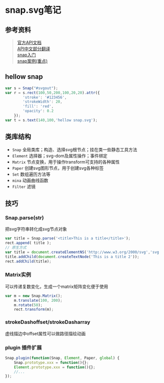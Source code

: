 # snap.svg笔记
## 参考资料
> [官方API文档](http://snapsvg.io/docs/)  
> [API中文部分翻译](http://www.zhangxinxu.com/GitHub/demo-Snap.svg/demo/basic/Snap.php)  
> [snap入门](https://aotu.io/notes/2017/01/22/snapsvg/?o2src=juejin&o2layout=compat)  
> [snap案例(重点)](http://svg.dabbles.info)  

## hellow snap

```js
var s = Snap("#svgout"); 
var r = s.rect(100,50,200,100,20,20).attr({ 
        'stroke': '#123456', 
        'strokeWidth': 20, 
        'fill': 'red', 
        'opacity': 0.2 
    });
var t = s.text(140,100,'hellow snap.svg');
```

## 类库结构
+ `Snap` 全局类库；构造、选择svg根节点；挂在类一些静态工具方法  
+ `Element` 选择器；svg-dom及属性操作；事件绑定  
+ `Matrix` 节点变换，用于操作transform可支持的各种属性  
+ `Paper` 创建svg图形节点，用于创建svg各种标签  
+ `Set` 数组遍历方法等  
+ `mina` 动画曲线函数  
+ `Filter` 滤镜  

## 技巧
### Snap.parse(str)
把svg字符串转化成svg节点对象  

```js
var title = Snap.parse('<title>This is a title</title>');
rect.append( title );
// 原生方式
var title = document.createElementNS('http://www.w3.org/2000/svg','svg');
title.addChild(document.createTextNode('This is a title 2'));
rect.addChild(title);
```

### Matrix实例
可以传递复数变化，生成一个matrix矩阵变化便于使用  
```js
var m = new Snap.Matrix();
    m.translate(100, 200);
    m.rotate(50);
    rect.transform(m);
```

### strokeDashoffset/strokeDasharray  
虚线描边中offset属性可以做路径描绘动画  

### plugin 插件扩展
```js
Snap.plugin(function(Snap, Element, Paper, global) {
    Snap.prototype.xxx = function(){};
    Element.prototype.xxx = function(){};
    //...
});
```

